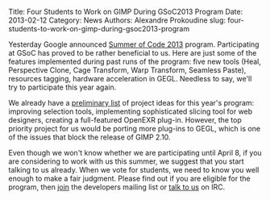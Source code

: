 Title: Four Students to Work on GIMP During GSoC2013 Program
Date: 2013-02-12
Category: News
Authors: Alexandre Prokoudine
slug: four-students-to-work-on-gimp-during-gsoc2013-program

Yesterday Google announced [Summer of Code 2013](http://www.google-melange.com/gsoc/homepage/google/gsoc2013) program. Participating at GSoC has proved to be rather beneficial to us. Here are just some of the features implemented during past runs of the program: five new tools (Heal, Perspective Clone, Cage Transform, Warp Transform, Seamless Paste), resources tagging, hardware acceleration in GEGL. Needless to say, we'll try to participate this year again.

We already have a [preliminary list](http://wiki.gimp.org/index.php?title=Hacking:GSoC/2013/Ideas) of project ideas for this year's program: improving selection tools, implementing sophisticated slicing tool for web designers, creating a full-featured OpenEXR plug-in. However, the top priority project for us would be porting more plug-ins to GEGL, which is one of the issues that block the release of GIMP 2.10.

Even though we won't know whether we are participating until April 8, if you are considering to work with us this summer, we suggest that you start talking to us already. When we vote for students, we need to know you well enough to make a fair judgment. Please find out if you are eligible for the program, then [join](http://www.gimp.org/mail_lists.html) the developers mailing list or [talk to us](http://www.gimp.org/irc.html) on IRC.

